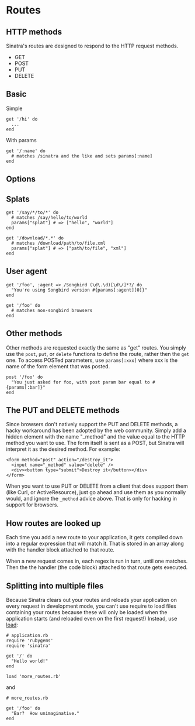 Routes
======

HTTP methods
------------
Sinatra's routes are designed to respond to the HTTP request methods.  

* GET
* POST
* PUT
* DELETE

Basic
-----

Simple

    get '/hi' do
      ...
    end
    
With params

    get '/:name' do
      # matches /sinatra and the like and sets params[:name]
    end

Options
-------

Splats
------

    get '/say/*/to/*' do
      # matches /say/hello/to/world
      params["splat"] # => ["hello", "world"]
    end
    
    get '/download/*.*' do
      # matches /download/path/to/file.xml
      params["splat"] # => ["path/to/file", "xml"]
    end


User agent
----------

    get '/foo', :agent => /Songbird (\d\.\d)[\d\/]*?/ do
      "You're using Songbird version #{params[:agent][0]}"
    end
    
    get '/foo' do
      # matches non-songbird browsers
    end

Other methods
-------------

Other methods are requested exactly the same as "get" routes.  You simply use
the `post`, `put`, or `delete` functions to define the route, rather then the
`get` one.  To access POSTed parameters, use `params[:xxx]` where xxx is the name
of the form element that was posted.

    post '/foo' do
      "You just asked for foo, with post param bar equal to #{params[:bar]}"
    end


The PUT and DELETE methods
--------------------------
Since browsers don't natively support the PUT and DELETE methods, a hacky
workaround has been adopted by the web community.  Simply add a hidden element
with the name "\_method" and the value equal to the HTTP method you want to use.
The form itself is sent as a POST, but Sinatra will interpret it as the desired
method. For example:

    <form method="post" action="/destroy_it">
      <input name="_method" value="delete" />
      <div><button type="submit">Destroy it</button></div>
    </form>

When you want to use PUT or DELETE from a client that does support them (like
Curl, or ActiveResource), just go ahead and use them as you normally would, and
ignore the `_method` advice above.  That is only for hacking in support for
browsers.

How routes are looked up
------------------------
Each time you add a new route to your application, it gets compiled down into a
regular expression that will match it.  That is stored in an array along with
the handler block attached to that route.

When a new request comes in, each regex is run in turn, until one matches.  Then
the the handler (the code block) attached to that route gets executed.

Splitting into multiple files
-----------------------------
Because Sinatra clears out your routes and reloads your application on every 
request in development mode, you can't use require to load files containing 
your routes because these will only be loaded when the application starts 
(and reloaded even on the first request!)  Instead, use [load](http://www.ruby-doc.org/core/classes/Kernel.html#M005966 "Ruby RDoc: load"):

    # application.rb
    require 'rubygems'
    require 'sinatra'
    
    get '/' do
      "Hello world!"
    end
    
    load 'more_routes.rb'

and

    # more_routes.rb
    
    get '/foo' do
      "Bar?  How unimaginative."
    end
